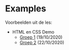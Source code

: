 # Examples

Voorbeelden uit de les:

* HTML en CSS Demo
  * [Groep 1](./html-css-demo-groep1) (19/10/2020)
  * [Groep 2](./html-css-demo-groep2) (22/10/2020)
